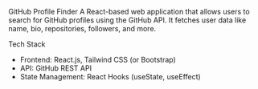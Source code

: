 GitHub Profile Finder
A React-based web application that allows users to search for GitHub profiles using the GitHub API. It fetches user data like name, bio, repositories, followers, and more.

Tech Stack
- Frontend: React.js, Tailwind CSS (or Bootstrap)
- API: GitHub REST API
- State Management: React Hooks (useState, useEffect)
